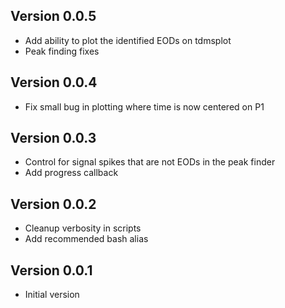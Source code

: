 ## Version 0.0.5

- Add ability to plot the identified EODs on tdmsplot
- Peak finding fixes

## Version 0.0.4

- Fix small bug in plotting where time is now centered on P1

## Version 0.0.3

- Control for signal spikes that are not EODs in the peak finder
- Add progress callback

## Version 0.0.2

- Cleanup verbosity in scripts
- Add recommended bash alias

## Version 0.0.1

- Initial version
